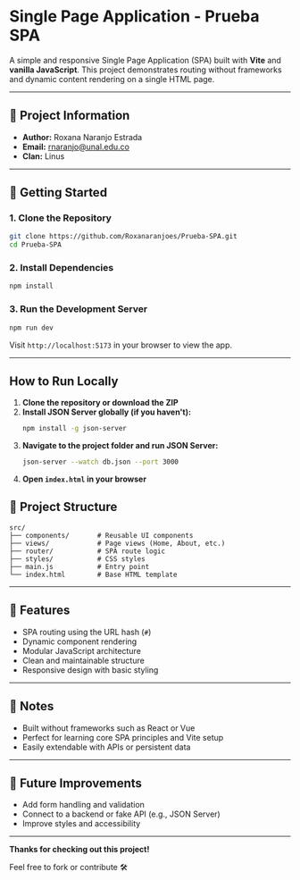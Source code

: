# Single Page Application - Prueba SPA

A simple and responsive Single Page Application (SPA) built with **Vite** and **vanilla JavaScript**. This project demonstrates routing without frameworks and dynamic content rendering on a single HTML page.

---

## 📌 Project Information

- **Author:** Roxana Naranjo Estrada  
- **Email:** rnaranjo@unal.edu.co  
- **Clan:** Linus  

---

## 🚀 Getting Started

### 1. Clone the Repository

```bash
git clone https://github.com/Roxanaranjoes/Prueba-SPA.git
cd Prueba-SPA
```

### 2. Install Dependencies

```bash
npm install
```

### 3. Run the Development Server

```bash
npm run dev
```

Visit `http://localhost:5173` in your browser to view the app.

---

##  How to Run Locally

1. **Clone the repository or download the ZIP**
2. **Install JSON Server globally (if you haven't):**
   ```bash
   npm install -g json-server
   ```
3. **Navigate to the project folder and run JSON Server:**
   ```bash
   json-server --watch db.json --port 3000
   ```
4. **Open `index.html` in your browser**

## 🧱 Project Structure

```
src/
├── components/       # Reusable UI components
├── views/            # Page views (Home, About, etc.)
├── router/           # SPA route logic
├── styles/           # CSS styles
├── main.js           # Entry point
└── index.html        # Base HTML template
```

---

## 🔧 Features

- SPA routing using the URL hash (`#`)
- Dynamic component rendering
- Modular JavaScript architecture
- Clean and maintainable structure
- Responsive design with basic styling

---

## 📎 Notes

- Built without frameworks such as React or Vue
- Perfect for learning core SPA principles and Vite setup
- Easily extendable with APIs or persistent data

---

## 🧪 Future Improvements

- Add form handling and validation  
- Connect to a backend or fake API (e.g., JSON Server)  
- Improve styles and accessibility

---

**Thanks for checking out this project!**

Feel free to fork or contribute 🛠️
